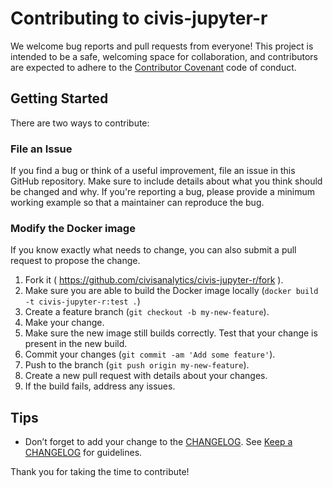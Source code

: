 # Contributing to civis-jupyter-r

We welcome bug reports and pull requests from everyone!
This project is intended to be a safe, welcoming space for collaboration, and
contributors are expected to adhere to the
[Contributor Covenant](http://contributor-covenant.org) code of conduct.


## Getting Started

There are two ways to contribute:

### File an Issue

If you find a bug or think of a useful improvement,
file an issue in this GitHub repository. Make sure to
include details about what you think should be changed
and why. If you're reporting a bug, please provide
a minimum working example so that a maintainer can
reproduce the bug.

### Modify the Docker image

If you know exactly what needs to change, you can also
submit a pull request to propose the change.

1. Fork it ( https://github.com/civisanalytics/civis-jupyter-r/fork ).
2. Make sure you are able to build the Docker image locally (`docker build -t civis-jupyter-r:test .`)
3. Create a feature branch (`git checkout -b my-new-feature`).
4. Make your change.
5. Make sure the new image still builds correctly. Test that your change is present in the new build.
6. Commit your changes (`git commit -am 'Add some feature'`).
7. Push to the branch (`git push origin my-new-feature`).
8. Create a new pull request with details about your changes.
9. If the build fails, address any issues.

## Tips

- Don’t forget to add your change to the [CHANGELOG](CHANGELOG.md). See
  [Keep a CHANGELOG](http://keepachangelog.com/) for guidelines.

Thank you for taking the time to contribute!
